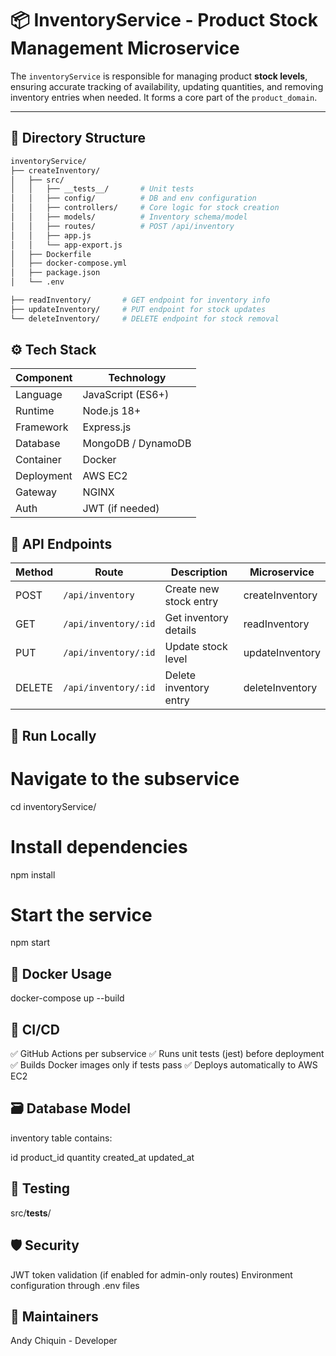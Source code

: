 # 📦 InventoryService - Product Stock Management Microservice

The `inventoryService` is responsible for managing product **stock levels**, ensuring accurate tracking of availability, updating quantities, and removing inventory entries when needed. It forms a core part of the `product_domain`.

---

## 🧩 Directory Structure

```bash
inventoryService/
├── createInventory/
│   ├── src/
│   │   ├── __tests__/       # Unit tests
│   │   ├── config/          # DB and env configuration
│   │   ├── controllers/     # Core logic for stock creation
│   │   ├── models/          # Inventory schema/model
│   │   ├── routes/          # POST /api/inventory
│   │   ├── app.js
│   │   └── app-export.js
│   ├── Dockerfile
│   ├── docker-compose.yml
│   ├── package.json
│   └── .env

├── readInventory/       # GET endpoint for inventory info
├── updateInventory/     # PUT endpoint for stock updates
└── deleteInventory/     # DELETE endpoint for stock removal
```
## ⚙️ Tech Stack
| Component  | Technology         |
| ---------- | ------------------ |
| Language   | JavaScript (ES6+)  |
| Runtime    | Node.js 18+        |
| Framework  | Express.js         |
| Database   | MongoDB / DynamoDB |
| Container  | Docker             |
| Deployment | AWS EC2            |
| Gateway    | NGINX              |
| Auth       | JWT (if needed)    |

## 📡 API Endpoints
| Method | Route                | Description            | Microservice    |
| ------ | -------------------- | ---------------------- | --------------- |
| POST   | `/api/inventory`     | Create new stock entry | createInventory |
| GET    | `/api/inventory/:id` | Get inventory details  | readInventory   |
| PUT    | `/api/inventory/:id` | Update stock level     | updateInventory |
| DELETE | `/api/inventory/:id` | Delete inventory entry | deleteInventory |

## 🚀 Run Locally
# Navigate to the subservice
cd inventoryService/

# Install dependencies
npm install

# Start the service
npm start

## 🐳 Docker Usage
docker-compose up --build

## 🔄 CI/CD
✅ GitHub Actions per subservice
✅ Runs unit tests (jest) before deployment
✅ Builds Docker images only if tests pass
✅ Deploys automatically to AWS EC2

## 🗃️ Database Model
inventory table contains:

id
product_id
quantity
created_at
updated_at

## 🧪 Testing
src/__tests__/

## 🛡️ Security
JWT token validation (if enabled for admin-only routes)
Environment configuration through .env files

## 🧠 Maintainers
Andy Chiquin - Developer 